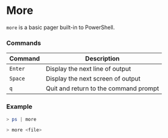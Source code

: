 # More

`more` is a basic pager built-in to PowerShell.

### Commands
| Command  | Description                           |
|----------|---------------------------------------|
| `Enter`  | Display the next line of output       |
| `Space`  | Display the next screen of output     |
| `q`      | Quit and return to the command prompt |

### Example
```powershell
> ps | more
```

```powershell
> more <file>
```
